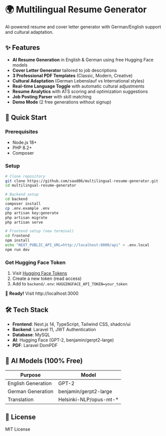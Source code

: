 # 🌍 Multilingual Resume Generator

AI-powered resume and cover letter generator with German/English support and cultural adaptation.

## ✨ Features

- **AI Resume Generation** in English & German using free Hugging Face models
- **Cover Letter Generator** tailored to job descriptions  
- **3 Professional PDF Templates** (Classic, Modern, Creative)
- **Cultural Adaptation** (German Lebenslauf vs International styles)
- **Real-time Language Toggle** with automatic cultural adjustments
- **Resume Analytics** with ATS scoring and optimization suggestions
- **Job Posting Parser** with skill matching
- **Demo Mode** (2 free generations without signup)

## 🚀 Quick Start

### Prerequisites
- Node.js 18+
- PHP 8.2+
- Composer

### Setup
```bash
# Clone repository
git clone https://github.com/saud06/multilingual-resume-generator.git
cd multilingual-resume-generator

# Backend setup
cd backend
composer install
cp .env.example .env
php artisan key:generate
php artisan migrate
php artisan serve

# Frontend setup (new terminal)
cd frontend
npm install
echo "NEXT_PUBLIC_API_URL=http://localhost:8000/api" > .env.local
npm run dev
```

### Get Hugging Face Token
1. Visit [Hugging Face Tokens](https://huggingface.co/settings/tokens)
2. Create a new token (read access)
3. Add to `backend/.env`: `HUGGINGFACE_API_TOKEN=your_token`

🎉 **Ready!** Visit http://localhost:3000

## 🛠️ Tech Stack

- **Frontend**: Next.js 14, TypeScript, Tailwind CSS, shadcn/ui
- **Backend**: Laravel 11, JWT Authentication
- **Database**: MySQL
- **AI**: Hugging Face (GPT-2, benjamin/gerpt2-large)
- **PDF**: Laravel DomPDF

## 🤖 AI Models (100% Free)

| Purpose | Model |
|---------|-------|
| English Generation | GPT-2 |
| German Generation | benjamin/gerpt2-large |
| Translation | Helsinki-NLP/opus-mt-* |

## 📄 License

MIT License
